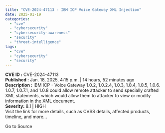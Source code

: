 ```yaml
---
title: "CVE-2024-47113 - IBM ICP Voice Gateway XML Injection"
date: 2025-01-19
categories: 
  - "cve"
  - "cybersecurity"
  - "cybersecurity-awareness"
  - "security"
  - "threat-intelligence"
tags: 
  - "cve"
  - "cybersecurity"
  - "security"
---
```


**CVE ID :** CVE-2024-47113  
**Published :** Jan. 18, 2025, 4:15 p.m. | 14 hours, 52 minutes ago  
**Description :** IBM ICP - Voice Gateway 1.0.2, 1.0.2.4, 1.0.3, 1.0.4, 1.0.5, 1.0.6. 1.0.7, 1.0.7.1, and 1.0.8 could allow remote attacker to send specially crafted XML statements, which would allow them to attacker to view or modify information in the XML document.  
**Severity:** 8.1 | HIGH  
Visit the link for more details, such as CVSS details, affected products, timeline, and more...

Go to Source
